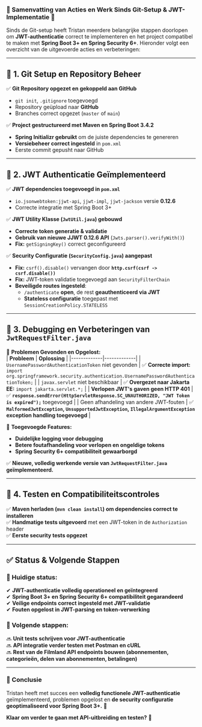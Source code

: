 ### **📌 Samenvatting van Acties en Werk Sinds Git-Setup & JWT-Implementatie** 🚀

Sinds de Git-setup heeft Tristan meerdere belangrijke stappen doorlopen om **JWT-authenticatie** correct te implementeren en het project compatibel te maken met **Spring Boot 3+ en Spring Security 6+**. Hieronder volgt een overzicht van de uitgevoerde acties en verbeteringen:

---

## **🔷 1. Git Setup en Repository Beheer**
✅ **Git Repository opgezet en gekoppeld aan GitHub**
- `git init`, `.gitignore` toegevoegd
- Repository geüpload naar **GitHub**
- Branches correct opgezet (`master` of `main`)

✅ **Project gestructureerd met Maven en Spring Boot 3.4.2**
- **Spring Initializr gebruikt** om de juiste dependencies te genereren
- **Versiebeheer correct ingesteld** in `pom.xml`
- Eerste commit gepusht naar GitHub

---

## **🔷 2. JWT Authenticatie Geïmplementeerd**
✅ **JWT dependencies toegevoegd in `pom.xml`**
- `io.jsonwebtoken:jjwt-api`, `jjwt-impl`, `jjwt-jackson` versie **0.12.6**
- Correcte integratie met Spring Boot 3+

✅ **JWT Utility Klasse (`JwtUtil.java`) gebouwd**
- **Correcte token generatie & validatie**
- **Gebruik van nieuwe JJWT 0.12.6 API** (`Jwts.parser().verifyWith()`)
- **Fix:** `getSigningKey()` correct geconfigureerd

✅ **Security Configuratie (`SecurityConfig.java`) aangepast**
- **Fix:** `csrf().disable()` vervangen door **`http.csrf(csrf -> csrf.disable())`**
- **Fix:** JWT-token validatie toegevoegd aan `SecurityFilterChain`
- **Beveiligde routes ingesteld**:
    - `/authenticate` **open**, de rest **geauthenticeerd via JWT**
    - **Stateless configuratie** toegepast met `SessionCreationPolicy.STATELESS`

---

## **🔷 3. Debugging en Verbeteringen van `JwtRequestFilter.java`**
🔹 **Problemen Gevonden en Opgelost:**  
| **Probleem** | **Oplossing** |
|-------------|-------------|
| `UsernamePasswordAuthenticationToken` niet gevonden | ✅ **Correcte import:** `import org.springframework.security.authentication.UsernamePasswordAuthenticationToken;` |
| `javax.servlet` niet beschikbaar | ✅ **Overgezet naar Jakarta EE:** `import jakarta.servlet.*;` |
| **Verlopen JWT's gaven geen HTTP 401** | ✅ **`response.sendError(HttpServletResponse.SC_UNAUTHORIZED, "JWT Token is expired");`** toegevoegd |
| Geen afhandeling van andere JWT-fouten | ✅ **`MalformedJwtException`, `UnsupportedJwtException`, `IllegalArgumentException` exception handling toegevoegd** |

🔹 **Toegevoegde Features:**
- **Duidelijke logging voor debugging**
- **Betere foutafhandeling voor verlopen en ongeldige tokens**
- **Spring Security 6+ compatibiliteit gewaarborgd**

✅ **Nieuwe, volledig werkende versie van `JwtRequestFilter.java` geïmplementeerd.**

---

## **🔷 4. Testen en Compatibiliteitscontroles**
✅ **Maven herladen (`mvn clean install`) om dependencies correct te installeren**  
✅ **Handmatige tests uitgevoerd** met een JWT-token in de `Authorization` header  
✅ **Eerste security tests opgezet**

---

## **✅ Status & Volgende Stappen**
### **📌 Huidige status:**
✔ **JWT-authenticatie volledig operationeel en geïntegreerd**  
✔ **Spring Boot 3+ en Spring Security 6+ compatibiliteit gegarandeerd**  
✔ **Veilige endpoints correct ingesteld met JWT-validatie**  
✔ **Fouten opgelost in JWT-parsing en token-verwerking**

### **📌 Volgende stappen:**
🔜 **Unit tests schrijven voor JWT-authenticatie**  
🔜 **API integratie verder testen met Postman en cURL**  
🔜 **Rest van de Filmland API endpoints bouwen (abonnementen, categorieën, delen van abonnementen, betalingen)**

---

### **🚀 Conclusie**
Tristan heeft met succes een **volledig functionele JWT-authenticatie** geïmplementeerd, problemen opgelost en **de security configuratie geoptimaliseerd voor Spring Boot 3+.** 🎯

**Klaar om verder te gaan met API-uitbreiding en testen?** 🚀